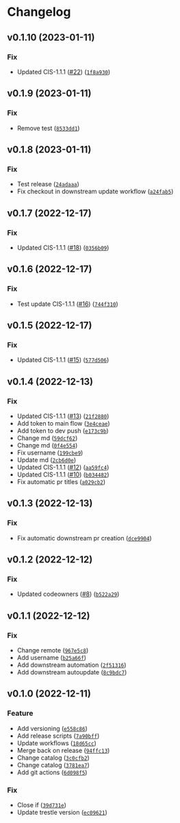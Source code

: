 # Changelog

<!--next-version-placeholder-->

## v0.1.10 (2023-01-11)
### Fix
* Updated CIS-1.1.1 ([#22](https://github.com/ComplianceAsCode/ocp-oscal-catalogs/issues/22)) ([`1f8a930`](https://github.com/ComplianceAsCode/ocp-oscal-catalogs/commit/1f8a9309ffc7cc3da0f31ec3ddee58af0579d55b))

## v0.1.9 (2023-01-11)
### Fix
* Remove test ([`8533dd1`](https://github.com/ComplianceAsCode/ocp-oscal-catalogs/commit/8533dd1295de4dfcdbd48152f48ad5f28fe0d392))

## v0.1.8 (2023-01-11)
### Fix
* Test release ([`24adaaa`](https://github.com/ComplianceAsCode/ocp-oscal-catalogs/commit/24adaaa546cdf33e3b8d196bec5f71ad64050505))
* Fix checkout in downstream update workflow ([`a24fab5`](https://github.com/ComplianceAsCode/ocp-oscal-catalogs/commit/a24fab5413cf1ed3c797f8e321a5e663bf99c33c))

## v0.1.7 (2022-12-17)
### Fix
* Updated CIS-1.1.1 ([#18](https://github.com/ComplianceAsCode/ocp-oscal-catalogs/issues/18)) ([`0356b09`](https://github.com/ComplianceAsCode/ocp-oscal-catalogs/commit/0356b097a9bc3517ea46863e84dbc9735184d8ad))

## v0.1.6 (2022-12-17)
### Fix
* Test update CIS-1.1.1 ([#16](https://github.com/ComplianceAsCode/ocp-oscal-catalogs/issues/16)) ([`744f310`](https://github.com/ComplianceAsCode/ocp-oscal-catalogs/commit/744f310a1ce18dbb72c4480838636bf6c574ac67))

## v0.1.5 (2022-12-17)
### Fix
* Updated CIS-1.1.1 ([#15](https://github.com/ComplianceAsCode/ocp-oscal-catalogs/issues/15)) ([`577d506`](https://github.com/ComplianceAsCode/ocp-oscal-catalogs/commit/577d5066e44e1d40dbee4e8f95c0dabb99ccd8d5))

## v0.1.4 (2022-12-13)
### Fix
* Updated CIS-1.1.1 ([#13](https://github.com/ComplianceAsCode/ocp-oscal-catalogs/issues/13)) ([`21f2880`](https://github.com/ComplianceAsCode/ocp-oscal-catalogs/commit/21f2880f8b94c5c131020fbfd27bcbb16dda62ac))
* Add token to main flow ([`3e4ceae`](https://github.com/ComplianceAsCode/ocp-oscal-catalogs/commit/3e4ceaef5189b63a4e356ad47fdfe826385247c5))
* Add token to dev push ([`e173c9b`](https://github.com/ComplianceAsCode/ocp-oscal-catalogs/commit/e173c9bcc2e61b9b5c186f3d77f43372e95ba6e4))
* Change md ([`59dcf62`](https://github.com/ComplianceAsCode/ocp-oscal-catalogs/commit/59dcf62f8b6e0afaf28609df3b48db7e87a4ce9b))
* Change md ([`0f4e554`](https://github.com/ComplianceAsCode/ocp-oscal-catalogs/commit/0f4e554a2813023cd280508ca232f66ba53afddc))
* Fix username ([`199cbe9`](https://github.com/ComplianceAsCode/ocp-oscal-catalogs/commit/199cbe922d019d27047d78edf403c4ce26ed52ae))
* Update md ([`2cb6d0e`](https://github.com/ComplianceAsCode/ocp-oscal-catalogs/commit/2cb6d0e3f372b84c61a207e0e003056e2d8a9c2b))
* Updated CIS-1.1.1 ([#12](https://github.com/ComplianceAsCode/ocp-oscal-catalogs/issues/12)) ([`aa59fc4`](https://github.com/ComplianceAsCode/ocp-oscal-catalogs/commit/aa59fc4b8770026701043697c64be9dbbbeafc6f))
* Updated CIS-1.1.1 ([#10](https://github.com/ComplianceAsCode/ocp-oscal-catalogs/issues/10)) ([`b034482`](https://github.com/ComplianceAsCode/ocp-oscal-catalogs/commit/b034482339981d26b49d6220120f7a446cf3e6e4))
* Fix automatic pr titles ([`a029cb2`](https://github.com/ComplianceAsCode/ocp-oscal-catalogs/commit/a029cb2d9604fef3acba37e99117aa312d36318e))

## v0.1.3 (2022-12-13)
### Fix
* Fix automatic downstream pr creation ([`dce9904`](https://github.com/ComplianceAsCode/ocp-oscal-catalogs/commit/dce990437381f16ce365fa29631fec69abc24e0c))

## v0.1.2 (2022-12-12)
### Fix
* Updated codeowners ([#8](https://github.com/ComplianceAsCode/ocp-oscal-catalogs/issues/8)) ([`b522a29`](https://github.com/ComplianceAsCode/ocp-oscal-catalogs/commit/b522a2968fc4e740b09fb66d3c8c69e4c720a4de))

## v0.1.1 (2022-12-12)
### Fix
* Change remote ([`967e5c8`](https://github.com/ComplianceAsCode/ocp-oscal-catalogs/commit/967e5c850a4d1d4037eddb681327858ec8027651))
* Add username ([`b25a66f`](https://github.com/ComplianceAsCode/ocp-oscal-catalogs/commit/b25a66fff8956245eeda53cb8d74d2d7d73436c5))
* Add downstream automation ([`2f51316`](https://github.com/ComplianceAsCode/ocp-oscal-catalogs/commit/2f51316cbdf496bdebb4e78d7d3e33621c92af76))
* Add downstream autoupdate ([`8c9bdc7`](https://github.com/ComplianceAsCode/ocp-oscal-catalogs/commit/8c9bdc7af0ad9169b5ceb2d79731a4466eed5648))

## v0.1.0 (2022-12-11)
### Feature
* Add versioning ([`e558c86`](https://github.com/ComplianceAsCode/ocp-oscal-catalogs/commit/e558c8643d56b40667220cc848ed66b2a33fc745))
* Add release scripts ([`7a90bff`](https://github.com/ComplianceAsCode/ocp-oscal-catalogs/commit/7a90bff0ec2e7e3d9f53811c766d2f272cc2346e))
* Update workflows ([`18d65cc`](https://github.com/ComplianceAsCode/ocp-oscal-catalogs/commit/18d65cc00b601c2c1ee93d03aa83e2cf2c2dde43))
* Merge back on release ([`94ffc13`](https://github.com/ComplianceAsCode/ocp-oscal-catalogs/commit/94ffc13ecb352eeb645d77b77b00d0fa27d00af8))
* Change catalog ([`3c0cfb2`](https://github.com/ComplianceAsCode/ocp-oscal-catalogs/commit/3c0cfb2c9de419e01469ab5339e1ccf9989da5f1))
* Change catalog ([`3781ea7`](https://github.com/ComplianceAsCode/ocp-oscal-catalogs/commit/3781ea79a79a8b1c1f49aa6180f9a0e0b8d87684))
* Add git actions ([`6d098f5`](https://github.com/ComplianceAsCode/ocp-oscal-catalogs/commit/6d098f565ea321e81ec8da18001212de862059fd))

### Fix
* Close if ([`39d731e`](https://github.com/ComplianceAsCode/ocp-oscal-catalogs/commit/39d731ef1e4f2d1996e0356da7306a6f7b4968a2))
* Update trestle version ([`ec09621`](https://github.com/ComplianceAsCode/ocp-oscal-catalogs/commit/ec096212ba5ab1ac55548f838eb8b85c1145be88))
